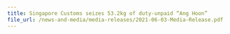 ```yaml
---
title: Singapore Customs seizes 53.2kg of duty-unpaid “Ang Hoon”
file_url: /news-and-media/media-releases/2021-06-03-Media-Release.pdf
---
```

